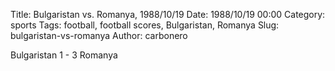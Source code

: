 Title: Bulgaristan vs. Romanya, 1988/10/19
Date: 1988/10/19 00:00
Category: sports
Tags: football, football scores, Bulgaristan, Romanya
Slug: bulgaristan-vs-romanya
Author: carbonero


Bulgaristan 1 - 3 Romanya
